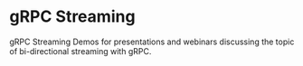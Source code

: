 # gRPC Streaming
gRPC Streaming Demos for presentations and webinars discussing the topic of bi-directional streaming with gRPC.
